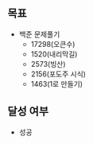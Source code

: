 ## 목표

- 백준 문제풀기
  - 17298(오큰수)
  - 1520(내리막길)
  - 2573(빙산)
  - 2156(포도주 시식)
  - 1463(1로 만들기)

## 달성 여부
- 성공
